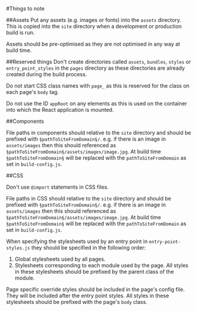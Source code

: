 #Things to note

##Assets
Put any assets (e.g. images or fonts) into the `assets` directory. This is copied into the `site` directory when a development or production build is run.

Assets should be pre-optimised as they are not optimised in any way at build time.

##Reserved things
Don't create directories called `assets`, `bundles`, `styles` or `entry_point_styles` in the `pages` directory as these directories are already created during the build process.

Do not start CSS class names with `page_` as this is reserved for the class on each page's `body` tag.

Do not use the ID `appRoot` on any elements as this is used on the container into which the React application is mounted.

##Components

File paths in components should relative to the `site` directory and should be prefixed with `§pathToSiteFromDomain§/`. e.g. if there is an image in `assets/images` then this should referenced as `§pathToSiteFromDomain§/assets/images/image.jpg`. At build time `§pathToSiteFromDomain§` will be replaced with the `pathToSiteFromDomain` as set in `build-config.js`.

##CSS

Don't use `@import` statements in CSS files.

File paths in CSS should relative to the `site` directory and should be prefixed with `§pathToSiteFromDomain§/`. e.g. if there is an image in `assets/images` then this should referenced as `§pathToSiteFromDomain§/assets/images/image.jpg`. At build time `§pathToSiteFromDomain§` will be replaced with the `pathToSiteFromDomain` as set in `build-config.js`.

When specifying the stylesheets used by an entry point in `entry-point-styles.js` they should be specified in the following order:

1. Global stylesheets used by all pages.
2. Stylesheets corresponding to each module used by the page. All styles in these stylesheets should be prefixed by the parent class of the module.

Page specific override styles should be included in the page's config file. They will be included after the entry point styles. All styles in these stylesheets should be prefixed with the page's `body` class.
